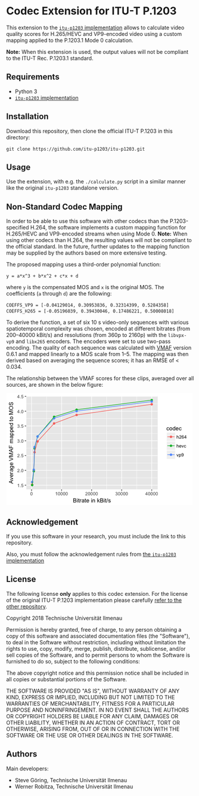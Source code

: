 # Codec Extension for ITU-T P.1203

This extension to the [`itu-p1203` implementation](https://github.com/itu-p1203/itu-p1203) allows to calculate video quality scores for H.265/HEVC and VP9-encoded video using a custom mapping applied to the P.1203.1 Mode 0 calculation.

**Note:** When this extension is used, the output values will not be compliant to the ITU-T Rec. P.1203.1 standard.

## Requirements

- Python 3
- [`itu-p1203` implementation](https://github.com/itu-p1203/itu-p1203)

## Installation

Download this repository, then clone the official ITU-T P.1203 in this directory:

```
git clone https://github.com/itu-p1203/itu-p1203.git
```

## Usage

Use the extension, with e.g. the `./calculate.py` script in a similar manner like the original `itu-p1203` standalone version.

## Non-Standard Codec Mapping

In order to be able to use this software with other codecs than the P.1203-specified H.264, the software implements a custom mapping function for H.265/HEVC and VP9-encoded streams when using Mode 0. **Note:** When using other codecs than H.264, the resulting values will not be compliant to the official standard. In the future, further updates to the mapping function may be supplied by the authors based on more extensive testing.

The proposed mapping uses a third-order polynomial function:

    y = a*x^3 + b*x^2 + c*x + d

where `y` is the compensated MOS and `x` is the original MOS. The coefficients (`a` through `d`) are the following:

    COEFFS_VP9 = [-0.04129014, 0.30953836, 0.32314399, 0.5284358]
    COEFFS_H265 = [-0.05196039, 0.39430046, 0.17486221, 0.50008018]

To derive the function, a set of six 10 s video-only sequences with various spatiotemporal complexity was chosen, encoded at different bitrates (from 200–40000 kBit/s) and resolutions (from 360p to 2160p) with the `libvpx-vp9` and `libx265` encoders. The encoders were set to use two-pass encoding. The quality of each sequence was calculated with [VMAF](https://github.com/Netflix/vmaf) version 0.6.1 and mapped linearly to a MOS scale from 1–5. The mapping was then derived based on averaging the sequence scores; it has an RMSE of < 0.034.

The relationship between the VMAF scores for these clips, averaged over all sources, are shown in the below figure:

![](doc/mapping.png)

## Acknowledgement

If you use this software in your research, you must include the link to this repository.

Also, you must follow the acknowledgement rules from [the `itu-p1203` implementation](https://github.com/itu-p1203/itu-p1203/#acknowledgement)

## License

The following license **only** applies to this codec extension. For the license of the original ITU-T P.1203 implementation please carefully [refer to the other repository](https://github.com/itu-p1203/itu-p1203/#license).

Copyright 2018 Technische Universität Ilmenau

Permission is hereby granted, free of charge, to any person obtaining a copy of this software and associated documentation files (the "Software"), to deal in the Software without restriction, including without limitation the rights to use, copy, modify, merge, publish, distribute, sublicense, and/or sell copies of the Software, and to permit persons to whom the Software is furnished to do so, subject to the following conditions:

The above copyright notice and this permission notice shall be included in all copies or substantial portions of the Software.

THE SOFTWARE IS PROVIDED "AS IS", WITHOUT WARRANTY OF ANY KIND, EXPRESS OR IMPLIED, INCLUDING BUT NOT LIMITED TO THE WARRANTIES OF MERCHANTABILITY, FITNESS FOR A PARTICULAR PURPOSE AND NONINFRINGEMENT. IN NO EVENT SHALL THE AUTHORS OR COPYRIGHT HOLDERS BE LIABLE FOR ANY CLAIM, DAMAGES OR OTHER LIABILITY, WHETHER IN AN ACTION OF CONTRACT, TORT OR OTHERWISE, ARISING FROM, OUT OF OR IN CONNECTION WITH THE SOFTWARE OR THE USE OR OTHER DEALINGS IN THE SOFTWARE.

## Authors

Main developers:

* Steve Göring, Technische Universität Ilmenau
* Werner Robitza, Technische Universität Ilmenau